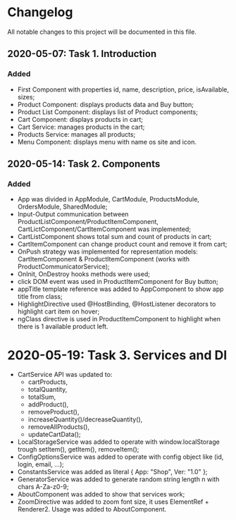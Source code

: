 # Changelog

All notable changes to this project will be documented in this file.

## 2020-05-07: Task 1. Introduction

### Added

-   First Component with properties id, name, description, price, isAvailable, sizes;
-   Product Component: displays products data and Buy button;
-   Product List Component: displays list of Product components;
-   Cart Component: displays products in cart;
-   Cart Service: manages products in the cart;
-   Products Service: manages all products;
-   Menu Component: displays menu with name os site and icon.

## 2020-05-14: Task 2. Components

### Added

- App was divided in AppModule, CartModule, ProductsModule, OrdersModule, SharedModule;
- Input-Output communication between ProductListComponent/ProductItemComponent, CartLictComponent/CartItemComponent was implemented;
- CartListComponent shows total sum and count of products in cart;
- CartItemComponent can change product count and remove it from cart;
- OnPush strategy was implemented for representation models: CartItemComponent & ProductItemComponent (works with ProductCommunicatorService);
- OnInit, OnDestroy hooks methods were used;
- click DOM event was used in ProductItemComponent for Buy button;
- appTitle template reference was added to AppComponent to show app title from class;
- HighlightDirective used @HostBinding, @HostListener decorators to highlight cart item on hover;
- ngClass directive is used in ProductItemComponent to highlight when there is 1 available product left.

# 2020-05-19: Task 3. Services and DI
- CartService API was updated to: 
    - cartProducts, 
    - totalQuantity, 
    - totalSum, 
    - addProduct(), 
    - removeProduct(),
    - increaseQuantity()/decreaseQuantity(),
    - removeAllProducts(),
    - updateCartData();
- LocalStorageService was added to operate with window.localStorage trough setItem(), getItem(), removeItem();
- ConfigOptionsService was added to operate with config object like (id, login, email, ...);
- ConstantsService was added as literal { App: "Shop", Ver: "1.0" };
- GeneratorService was added to generate random string length n with chars A-Za-z0-9;
- AboutComponent was added to show that services work;
- ZoomDirective was added to zoom font size, it uses ElementRef + Renderer2. Usage was added to AboutComponent.
